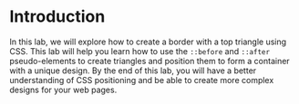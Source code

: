 # Introduction

In this lab, we will explore how to create a border with a top triangle using CSS. This lab will help you learn how to use the `::before` and `::after` pseudo-elements to create triangles and position them to form a container with a unique design. By the end of this lab, you will have a better understanding of CSS positioning and be able to create more complex designs for your web pages.

